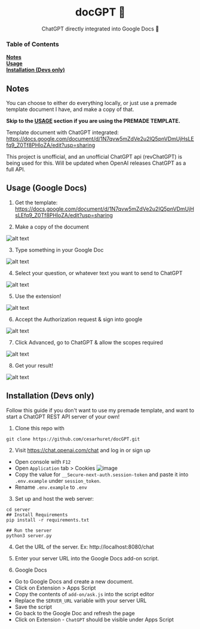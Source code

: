 <h1 align="center">
docGPT 📄
</h1>
<p align="center">
ChatGPT directly integrated into Google Docs 📑
</p>


### Table of Contents
**[Notes](#Notes)**<br>
**[Usage](#usage)**<br>
**[Installation (Devs only)](#installation)**<br>

## Notes

You can choose to either do everything locally, or just use a premade template document I have, and make a copy of that.

**Skip to the **[USAGE](#usage)** section if you are using the PREMADE TEMPLATE.**

Template document with ChatGPT integrated: https://docs.google.com/document/d/1N7qvw5mZdVe2u2IQ5pnVDmUjHsLEfq9_Z0Tf8PHloZA/edit?usp=sharing

This project is unofficial, and an unofficial ChatGPT api (revChatGPT) is being used for this. Will be updated when OpenAI releases ChatGPT as a full API.

## Usage (Google Docs)

1. Get the template: https://docs.google.com/document/d/1N7qvw5mZdVe2u2IQ5pnVDmUjHsLEfq9_Z0Tf8PHloZA/edit?usp=sharing

2. Make a copy of the document

  ![alt text](https://i.imgur.com/YlWvBEzl.png)

3. Type something in your Google Doc

  ![alt text](https://i.imgur.com/287n0U0l.png)
  
4. Select your question, or whatever text you want to send to ChatGPT
  
  ![alt text](https://i.imgur.com/62tfu0kl.png)

5. Use the extension! 

  ![alt text](https://i.imgur.com/g7w6Qgfl.png)

6. Accept the Authorization request & sign into google

  ![alt text](https://i.imgur.com/LbmKDmpl.png)
  
7. Click Advanced, go to ChatGPT & allow the scopes required

  ![alt text](https://i.imgur.com/D7gzZpal.png)


8. Get your result!

  ![alt text](https://i.imgur.com/MEidlLYl.png)

## Installation (Devs only)

Follow this guide if you don't want to use my premade template, and want to start a ChatGPT REST API server of your own!

1. Clone this repo with 

  ```
  git clone https://github.com/cesarhuret/docGPT.git
  ```

2. Visit https://chat.openai.com/chat and log in or sign up
  - Open console with `F12`
  - Open `Application` tab > Cookies
  ![image](https://user-images.githubusercontent.com/36258159/205494773-32ef651a-994d-435a-9f76-a26699935dac.png)
  - Copy the value for `__Secure-next-auth.session-token` and paste it into `.env.example` under `session_token`.
  - Rename `.env.example` to `.env`

3. Set up and host the web server: 

  ```
  cd server
  ## Install Requirements
  pip install -r requirements.txt

  ## Run the server
  python3 server.py
  ```

4. Get the URL of the server. Ex: http://localhost:8080/chat

5. Enter your server URL into the Google Docs add-on script. 

6. Google Docs
  - Go to Google Docs and create a new document.
  - Click on Extension > Apps Script
  - Copy the contents of `add-on/ask.js` into the script editor
  - Replace the `SERVER_URL` variable with your server URL
  - Save the script
  - Go back to the Google Doc and refresh the page
  - Click on Extension - `ChatGPT` should be visible under Apps Script
